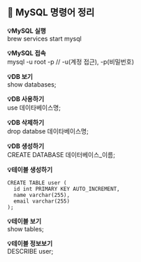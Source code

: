 ## 📌 MySQL 명령어 정리
**💡MySQL 실행**   
brew services start mysql

**💡MySQL 접속**   
mysql -u root -p
// -u(계정 접근), -p(비밀번호)

**💡DB 보기**   
show databases;

**💡DB 사용하기**   
use 데이타베이스명;

**💡DB 삭제하기**   
drop databse 데이타베이스명;

**💡DB 생성하기**   
CREATE DATABASE 데이터베이스_이름;

**💡테이블 생성하기**
```
CREATE TABLE user (   
  id int PRIMARY KEY AUTO_INCREMENT,
  name varchar(255),
  email varchar(255)
);
```

**💡테이블 보기**   
show tables;

**💡테이블 정보보기**   
DESCRIBE user;
